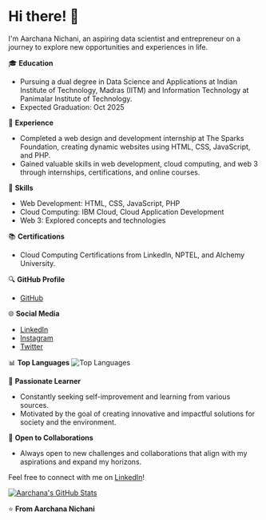 # Hi there! 👋

I'm Aarchana Nichani, an aspiring data scientist and entrepreneur on a journey to explore new opportunities and experiences in life.

🎓 **Education**
- Pursuing a dual degree in Data Science and Applications at Indian Institute of Technology, Madras (IITM) and Information Technology at Panimalar Institute of Technology.
- Expected Graduation: Oct 2025

💼 **Experience**
- Completed a web design and development internship at The Sparks Foundation, creating dynamic websites using HTML, CSS, JavaScript, and PHP.
- Gained valuable skills in web development, cloud computing, and web 3 through internships, certifications, and online courses.

🚀 **Skills**
- Web Development: HTML, CSS, JavaScript, PHP
- Cloud Computing: IBM Cloud, Cloud Application Development
- Web 3: Explored concepts and technologies

📚 **Certifications**
- Cloud Computing Certifications from LinkedIn, NPTEL, and Alchemy University.

🔍 **GitHub Profile**
- [GitHub](https://github.com/Aarchana12)

🌐 **Social Media**
- [LinkedIn](https://www.linkedin.com/in/aarchana-nichani/)
- [Instagram](https://www.instagram.com/anar_selenophile/?hl=en)
- [Twitter](https://twitter.com/archana_nichani)

📊 **Top Languages**
![Top Languages](https://github-readme-stats.vercel.app/api/top-langs/?username=Aarchana12&layout=compact&hide_border=true)

🌱 **Passionate Learner**
- Constantly seeking self-improvement and learning from various sources.
- Motivated by the goal of creating innovative and impactful solutions for society and the environment.

🤝 **Open to Collaborations**
- Always open to new challenges and collaborations that align with my aspirations and expand my horizons.

Feel free to connect with me on [LinkedIn](https://www.linkedin.com/in/aarchana-nichani/)!

[![Aarchana's GitHub Stats](https://github-readme-stats.vercel.app/api?username=Aarchana12&show_icons=true&hide_title=true&hide_border=true)](https://github.com/Aarchana12)

⭐️ **From Aarchana Nichani**

